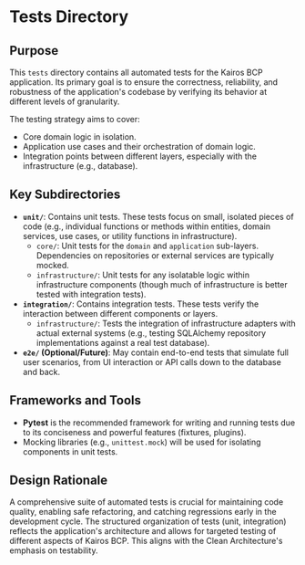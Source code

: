 # Tests Directory

## Purpose

This `tests` directory contains all automated tests for the Kairos BCP application. Its primary goal is to ensure the correctness, reliability, and robustness of the application's codebase by verifying its behavior at different levels of granularity.

The testing strategy aims to cover:
* Core domain logic in isolation.
* Application use cases and their orchestration of domain logic.
* Integration points between different layers, especially with the infrastructure (e.g., database).

## Key Subdirectories

* **`unit/`**: Contains unit tests. These tests focus on small, isolated pieces of code (e.g., individual functions or methods within entities, domain services, use cases, or utility functions in infrastructure).
    * `core/`: Unit tests for the `domain` and `application` sub-layers. Dependencies on repositories or external services are typically mocked.
    * `infrastructure/`: Unit tests for any isolatable logic within infrastructure components (though much of infrastructure is better tested with integration tests).
* **`integration/`**: Contains integration tests. These tests verify the interaction between different components or layers.
    * `infrastructure/`: Tests the integration of infrastructure adapters with actual external systems (e.g., testing SQLAlchemy repository implementations against a real test database).
* **`e2e/` (Optional/Future)**: May contain end-to-end tests that simulate full user scenarios, from UI interaction or API calls down to the database and back.

## Frameworks and Tools

* **Pytest** is the recommended framework for writing and running tests due to its conciseness and powerful features (fixtures, plugins).
* Mocking libraries (e.g., `unittest.mock`) will be used for isolating components in unit tests.

## Design Rationale

A comprehensive suite of automated tests is crucial for maintaining code quality, enabling safe refactoring, and catching regressions early in the development cycle. The structured organization of tests (unit, integration) reflects the application's architecture and allows for targeted testing of different aspects of Kairos BCP. This aligns with the Clean Architecture's emphasis on testability.